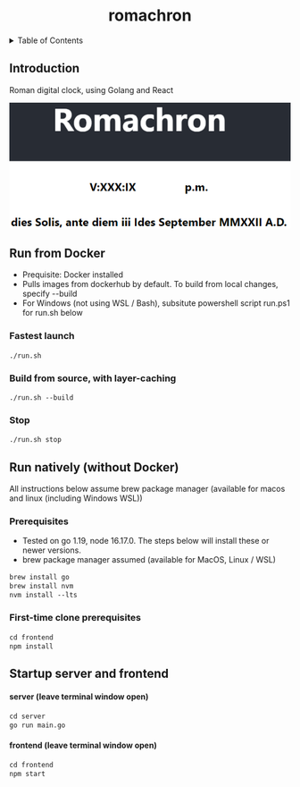 <h1 align="center">romachron</h1>

<!-- TABLE OF CONTENTS -->
<details>
  <summary>Table of Contents</summary>
  <ol>
    <li>
      <a href="#run-from-docker">Run from Docker</a>
    <li><a href="#run-natively-without-docker">Run natively (without Docker)</a></li>
  </ol>
</details>

## Introduction
Roman digital clock, using Golang and React

![](romachron-screenshot.png)

## Run from Docker
* Prequisite: Docker installed
* Pulls images from dockerhub by default. To build from local changes, specify --build
* For Windows (not using WSL / Bash), subsitute powershell script run.ps1 for run.sh below
### Fastest launch
```
./run.sh
```
### Build from source, with layer-caching
```
./run.sh --build
```
### Stop
```
./run.sh stop
```
## Run natively (without Docker)
All instructions below assume brew package manager (available for macos and linux (including Windows WSL))

### Prerequisites
* Tested on go 1.19, node 16.17.0. The steps below will install these or newer versions.
* brew package manager assumed (available for MacOS, Linux / WSL)

```
brew install go
brew install nvm
nvm install --lts
```

### First-time clone prerequisites
```
cd frontend
npm install
```

## Startup server and frontend
#### server (leave terminal window open)
```
cd server
go run main.go
```

#### frontend (leave terminal window open)
```
cd frontend
npm start
```



